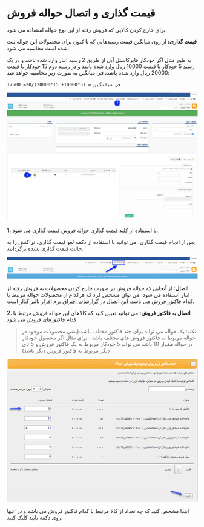# قیمت گذاری و اتصال حواله فروش

برای خارج کردن کالایی که فروش رفته از این نوع حواله استفاده می شود.

**قیمت گذاری:** از روی میانگین قیمت رسیدهایی که تا کنون برای محصولات این حواله ثبت شده است محاسبه می شود.

به طور مثال اگر خودکار فابرکاستل آبی از طریق 2 رسید انبار وارد شده باشد و در یک رسید 5 خودکار با قیمت 10000 ریال وارد شده باشد و در رسید دوم 15 خودکار با قیمت 20000 ریال وارد شده باشد، فی میانگین به صورت زیر محاسبه خواهد شد:

	فی میانگین = (5*10000+ 15*20000)/20= 17500 

![](StockTransferSalePricing.jpg)

**1.** با استفاده از کلید قیمت گذاری حواله فروش قیمت گذاری می شود.

پس از انجام قیمت گذاری، می توانید با استفاده از دکمه لغو قیمت گذاری، تراکنش را به حالت قیمت گذاری نشده برگردانید.

![](StockTransferSalePricing2.png)

**اتصال:** از آنجایی که حواله فروش در صورت خارج کردن محصولات به فروش رفته از انبار استفاده می شود، می توان مشخص کرد که هرکدام از محصولات حواله مرتبط با کدام فاکتور فروش می باشد. این اتصال در [گزارشات افتراق ](https://github.com/1stco/PayamGostarDocs/blob/master/Help/Management-and-reports/Sales-reports/Differentiation-reports/Differentiation-reports.md) نرم افزار تاثیر گذار است. 

**2. اتصال به فاکتور فروش:** می توانید تعیین کنید که کالاهای این حواله فروش مرتبط با کدام فاکتورهای فروش می شود.

> نکته: یک حواله می تواند برای چند فاکتور مختلف باشد.(یعنی محصولات موجود در حواله مربوط به فاکتور فروش های مختلف باشد ، برای مثال اگر محصول خودکار در حواله مقدار 10 باشد می تواند 5 خودکار مربوط به یک فاکتور فروش و 5 تای دیگر مربوط به فاکتور فروش دیگر باشد)

![](StockTransferSalePricing3.png)

ابتدا مشخص کنید که چه تعداد از کالا مرتبط با کدام فاکتور فروش می باشد و در انتها روی دکمه تایید کلیک کنید.

